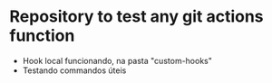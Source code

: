 # Repository to test any git actions function

- Hook local funcionando, na pasta "custom-hooks"
- Testando commandos úteis